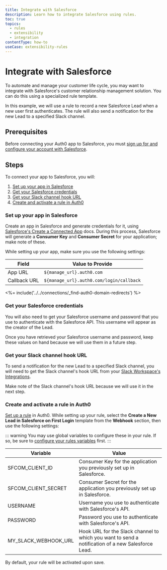 ```yaml
---
title: Integrate with Salesforce
description: Learn how to integrate Salesforce using rules. 
toc: true
topics:
  - rules
  - extensibility
  - integration
contentType: how-to
useCase: extensibility-rules
---
```

# Integrate with Salesforce

To automate and manage your customer life cycle, you may want to integrate with Salesforce's customer relationship management solution. You can do this using a specialized rule template.

In this example, we will use a rule to record a new Salesforce Lead when a new user first authenticates. The rule will also send a notification for the new Lead to a specified Slack channel.

## Prerequisites

Before connecting your Auth0 app to Salesforce, you must [sign up for and configure your account with Salesforce](https://www.salesforce.com/).

## Steps

To connect your app to Salesforce, you will:

1. [Set up your app in Salesforce](#set-up-your-app-in-salesforce)
2. [Get your Salesforce credentials](#get-your-salesforce-credentials)
3. [Get your Slack channel hook URL](#get-your-slack-channel-hook-url)
4. [Create and activate a rule in Auth0](#create-and-activate-a-rule-in-auth0)

### Set up your app in Salesforce

Create an app in Salesforce and generate credentials for it, using [Salesforce's Create a Connected App](https://help.salesforce.com/articleView?id=connected_app_create.htm&type=0) docs. During this process, Salesforce will generate a **Consumer Key** and **Consumer Secret** for your application; make note of these.

While setting up your app, make sure you use the following settings:

| Field | Value to Provide |
| - | - |
| App URL | `${manage_url}.auth0.com` |
| Callback URL | `${manage_url}.auth0.com/login/callback` |

<%= include('../../connections/_find-auth0-domain-redirects') %>

### Get your Salesforce credentials

You will also need to get your Salesforce username and password that you use to authenticate with the Salesforce API. This username will appear as the creator of the Lead.

Once you have retrieved your Salesforce username and password, keep these values on hand because we will use them in a future step.

### Get your Slack channel hook URL

To send a notification for the new Lead to a specified Slack channel, you will need to get the Slack channel's hook URL from your [Slack Workspace's Integrations](https://slack.com/services/10525858050).

Make note of the Slack channel's hook URL because we will use it in the next step.

### Create and activate a rule in Auth0

[Set up a rule](/dashboard/guides/rules/create-rules) in Auth0. While setting up your rule, select the **Create a New Lead in Salesforce on First Login** template from the **Webhook** section, then use the following settings:

::: warning
You may use global variables to configure these in your rule. If so, be sure to [configure your rules variables](/dashboard/guides/rules/configure-variables) first.
:::

| Variable | Value |
| -------- | ----- |
| SFCOM_CLIENT_ID | Consumer Key for the application you previously set up in Salesforce. |
| SFCOM_CLIENT_SECRET | Consumer Secret for the application you previously set up in Salesforce. |
| USERNAME | Username you use to authenticate with Salesforce's API. |
| PASSWORD | Password you use to authenticate with Salesforce's API. |
| MY_SLACK_WEBHOOK_URL | Hook URL for the Slack channel to which you want to send a notification of a new Salesforce Lead. |

By default, your rule will be activated upon save.